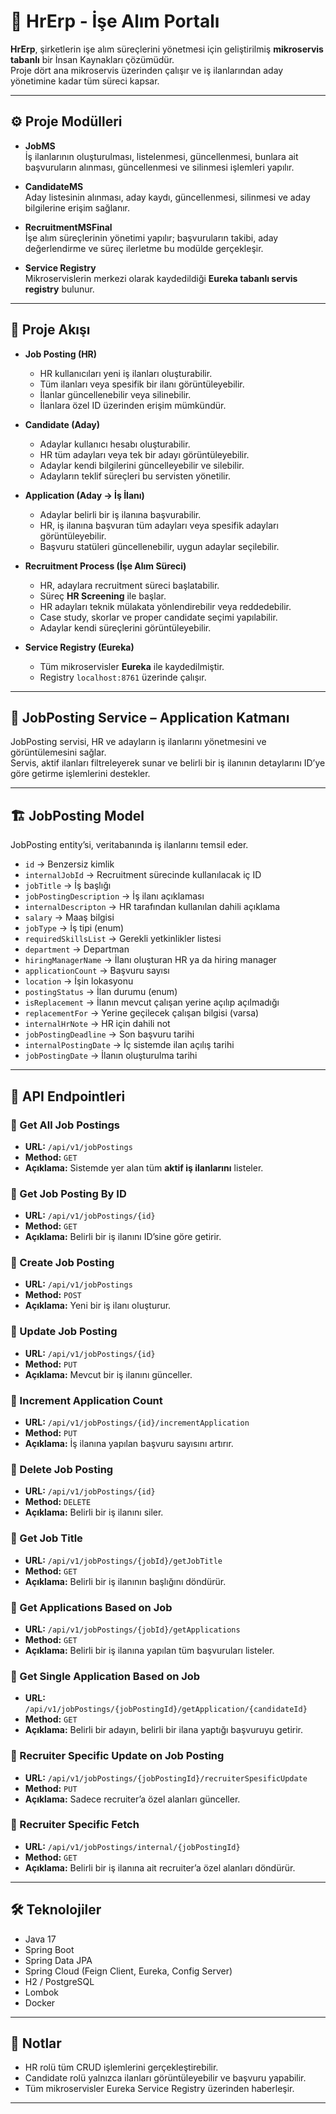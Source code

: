 # 📌 HrErp - İşe Alım Portalı

**HrErp**, şirketlerin işe alım süreçlerini yönetmesi için geliştirilmiş **mikroservis tabanlı** bir İnsan Kaynakları çözümüdür.  
Proje dört ana mikroservis üzerinden çalışır ve iş ilanlarından aday yönetimine kadar tüm süreci kapsar.

---

## ⚙️ Proje Modülleri

- **JobMS**  
  İş ilanlarının oluşturulması, listelenmesi, güncellenmesi, bunlara ait başvuruların alınması, güncellenmesi ve silinmesi işlemleri yapılır.

- **CandidateMS**  
  Aday listesinin alınması, aday kaydı, güncellenmesi, silinmesi ve aday bilgilerine erişim sağlanır.

- **RecruitmentMSFinal**  
  İşe alım süreçlerinin yönetimi yapılır; başvuruların takibi, aday değerlendirme ve süreç ilerletme bu modülde gerçekleşir.

- **Service Registry**  
  Mikroservislerin merkezi olarak kaydedildiği **Eureka tabanlı servis registry** bulunur.

---

## 🔄 Proje Akışı

- **Job Posting (HR)**  
  - HR kullanıcıları yeni iş ilanları oluşturabilir.  
  - Tüm ilanları veya spesifik bir ilanı görüntüleyebilir.  
  - İlanlar güncellenebilir veya silinebilir.  
  - İlanlara özel ID üzerinden erişim mümkündür.  

- **Candidate (Aday)**  
  - Adaylar kullanıcı hesabı oluşturabilir.  
  - HR tüm adayları veya tek bir adayı görüntüleyebilir.  
  - Adaylar kendi bilgilerini güncelleyebilir ve silebilir.  
  - Adayların teklif süreçleri bu servisten yönetilir.  

- **Application (Aday → İş İlanı)**  
  - Adaylar belirli bir iş ilanına başvurabilir.  
  - HR, iş ilanına başvuran tüm adayları veya spesifik adayları görüntüleyebilir.  
  - Başvuru statüleri güncellenebilir, uygun adaylar seçilebilir.  

- **Recruitment Process (İşe Alım Süreci)**  
  - HR, adaylara recruitment süreci başlatabilir.  
  - Süreç **HR Screening** ile başlar.  
  - HR adayları teknik mülakata yönlendirebilir veya reddedebilir.  
  - Case study, skorlar ve proper candidate seçimi yapılabilir.  
  - Adaylar kendi süreçlerini görüntüleyebilir.  

- **Service Registry (Eureka)**  
  - Tüm mikroservisler **Eureka** ile kaydedilmiştir.  
  - Registry `localhost:8761` üzerinde çalışır.  

---

## 📖 JobPosting Service – Application Katmanı

JobPosting servisi, HR ve adayların iş ilanlarını yönetmesini ve görüntülemesini sağlar.  
Servis, aktif ilanları filtreleyerek sunar ve belirli bir iş ilanının detaylarını ID’ye göre getirme işlemlerini destekler.

---

## 🏗️ JobPosting Model

JobPosting entity’si, veritabanında iş ilanlarını temsil eder.

- `id` → Benzersiz kimlik  
- `internalJobId` → Recruitment sürecinde kullanılacak iç ID  
- `jobTitle` → İş başlığı  
- `jobPostingDescription` → İş ilanı açıklaması  
- `internalDescripton` → HR tarafından kullanılan dahili açıklama  
- `salary` → Maaş bilgisi  
- `jobType` → İş tipi (enum)  
- `requiredSkillsList` → Gerekli yetkinlikler listesi  
- `department` → Departman  
- `hiringManagerName` → İlanı oluşturan HR ya da hiring manager  
- `applicationCount` → Başvuru sayısı  
- `location` → İşin lokasyonu  
- `postingStatus` → İlan durumu (enum)  
- `isReplacement` → İlanın mevcut çalışan yerine açılıp açılmadığı  
- `replacementFor` → Yerine geçilecek çalışan bilgisi (varsa)  
- `internalHrNote` → HR için dahili not  
- `jobPostingDeadline` → Son başvuru tarihi  
- `internalPostingDate` → İç sistemde ilan açılış tarihi  
- `jobPostingDate` → İlanın oluşturulma tarihi  

---

## 🔗 API Endpointleri

### 🔹 Get All Job Postings
- **URL:** `/api/v1/jobPostings`  
- **Method:** `GET`  
- **Açıklama:** Sistemde yer alan tüm **aktif iş ilanlarını** listeler.  

### 🔹 Get Job Posting By ID
- **URL:** `/api/v1/jobPostings/{id}`  
- **Method:** `GET`  
- **Açıklama:** Belirli bir iş ilanını ID’sine göre getirir.  

### 🔹 Create Job Posting
- **URL:** `/api/v1/jobPostings`  
- **Method:** `POST`  
- **Açıklama:** Yeni bir iş ilanı oluşturur.  

### 🔹 Update Job Posting
- **URL:** `/api/v1/jobPostings/{id}`  
- **Method:** `PUT`  
- **Açıklama:** Mevcut bir iş ilanını günceller.  

### 🔹 Increment Application Count
- **URL:** `/api/v1/jobPostings/{id}/incrementApplication`  
- **Method:** `PUT`  
- **Açıklama:** İş ilanına yapılan başvuru sayısını artırır.  

### 🔹 Delete Job Posting
- **URL:** `/api/v1/jobPostings/{id}`  
- **Method:** `DELETE`  
- **Açıklama:** Belirli bir iş ilanını siler.  

### 🔹 Get Job Title
- **URL:** `/api/v1/jobPostings/{jobId}/getJobTitle`  
- **Method:** `GET`  
- **Açıklama:** Belirli bir iş ilanının başlığını döndürür.  

### 🔹 Get Applications Based on Job
- **URL:** `/api/v1/jobPostings/{jobId}/getApplications`  
- **Method:** `GET`  
- **Açıklama:** Belirli bir iş ilanına yapılan tüm başvuruları listeler.  

### 🔹 Get Single Application Based on Job
- **URL:** `/api/v1/jobPostings/{jobPostingId}/getApplication/{candidateId}`  
- **Method:** `GET`  
- **Açıklama:** Belirli bir adayın, belirli bir ilana yaptığı başvuruyu getirir.  

### 🔹 Recruiter Specific Update on Job Posting
- **URL:** `/api/v1/jobPostings/{jobPostingId}/recruiterSpesificUpdate`  
- **Method:** `PUT`  
- **Açıklama:** Sadece recruiter’a özel alanları günceller.  

### 🔹 Recruiter Specific Fetch
- **URL:** `/api/v1/jobPostings/internal/{jobPostingId}`  
- **Method:** `GET`  
- **Açıklama:** Belirli bir iş ilanına ait recruiter’a özel alanları döndürür.  

---

## 🛠️ Teknolojiler

- Java 17  
- Spring Boot  
- Spring Data JPA  
- Spring Cloud (Feign Client, Eureka, Config Server)  
- H2 / PostgreSQL  
- Lombok  
- Docker  

---

## 📌 Notlar

- HR rolü tüm CRUD işlemlerini gerçekleştirebilir.  
- Candidate rolü yalnızca ilanları görüntüleyebilir ve başvuru yapabilir.  
- Tüm mikroservisler Eureka Service Registry üzerinden haberleşir.  

---


